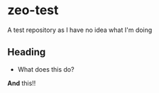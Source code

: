 # zeo-test
A test repository as I have no idea what I'm doing

## Heading

* What does this do?

__And__ this!!
